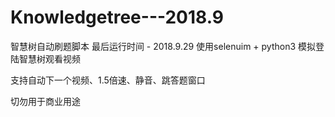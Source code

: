 # Knowledgetree---2018.9
智慧树自动刷题脚本 最后运行时间 - 2018.9.29
使用selenuim + python3 模拟登陆智慧树观看视频

支持自动下一个视频、1.5倍速、静音、跳答题窗口

切勿用于商业用途
